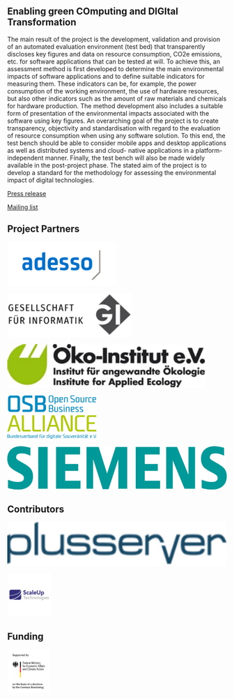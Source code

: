 ## Enabling green COmputing and DIGItal Transformation
The main result of the project is the development, validation and provision of an automated evaluation environment (test bed) that transparently discloses key figures and data on resource consumption, CO2e emissions, etc. for software applications that can be tested at will.
To achieve this, an assessment method is first developed to determine the main environmental impacts of software applications and to define suitable indicators for measuring them. These indicators can be, for example, the power consumption of the working environment, the use of hardware resources, but also other indicators such as the amount of raw materials and chemicals for hardware production. The method development also includes a suitable form of presentation of the environmental impacts associated with the software using key figures.
An overarching goal of the project is to create transparency, objectivity and standardisation with regard to the evaluation of resource consumption when using any software solution. To this end, the test bench should be able to consider mobile apps and desktop applications as well as distributed systems and cloud- native applications in a platform-independent manner. Finally, the test bench will also be made widely available in the post-project phase. The stated aim of the project is to develop a standard for the methodology for assessing the environmental impact of digital technologies.

[Press release](https://gi.de/aktuelles/projekte/eco-digit)

[Mailing list](https://lists.gi.de/postorius/lists/eco-digit-public.lists.gi.de/)

## Project Partners
[<img src="profile/logos/adesso.png" alt="adesso logo" style="height: 100px;"/>](https://www.adesso.de)

[<img src="profile/logos/gi.png" alt="gi logo" style="height: 100px;"/>](https://www.gi.de)

[<img src="profile/logos/oeko-institut.png" alt="oeko-institut logo" style="height: 100px;"/>](https://www.oeko.de)

[<img src="profile/logos/OSBA_Logo_RGB.jpg" alt="OSBA logo" style="height: 100px;"/>](https://www.osb-alliance.de)

[<img src="profile/logos/siemens_highres.png" alt="siemens logo" style="height: 100px;"/>](https://www.siemens.com)

## Contributors
[<img src="profile/logos/plusseerver.png" alt="plusserver logo" style="height: 100px;"/>](https://www.plusserver.com)

[<img src="profile/logos/Scaleuptech_highres.png" alt="Scaleuptech logo" style="height: 100px;"/>](https://www.scaleuptech.com)

## Funding
[<img src="profile/logos/BMWK_Fz_2017_Office_Farbe_en.png" alt="BMWK logo" style="height: 100px;"/>](https://www.bmwk.de)

